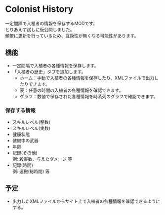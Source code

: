 # Colonist History
一定間隔で入植者の情報を保存するMODです。  
とりあえず試しに仮公開しました。  
頻繁に更新を行っているため、互換性が無くなる可能性があります。  

## 機能
- 一定間隔で入植者の各種情報を保存します。
- 「入植者の歴史」タブを追加します。
    - ホーム：手動で入植者の各種情報を保存したり、XMLファイルで出力したりできます。
    - 表：任意の時間の入植者の各種情報を確認できます。
    - グラフ：数値で保存された各種情報を時系列のグラフで確認できます。

### 保存する情報
- スキルレベル(整数)
- スキルレベル(実数)
- 健康状態
- 装備中の武器
- 年齢
- 記録(その他)  
 例: 殺害数、与えたダメージ 等
- 記録(時間)  
 例: 運搬(総時間) 等

## 予定
- 出力したXMLファイルからサイト上で入植者の各種情報を確認できるようにする。

